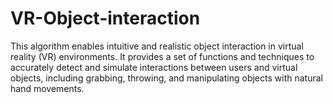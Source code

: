 # VR-Object-interaction
This algorithm enables intuitive and realistic object interaction in virtual reality (VR) environments. It provides a set of functions and techniques to accurately detect and simulate interactions between users and virtual objects, including grabbing, throwing, and manipulating objects with natural hand movements.
